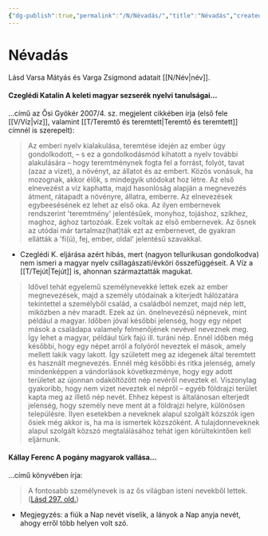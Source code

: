 ```yaml
---
{"dg-publish":true,"permalink":"/N/Névadás/","title":"Névadás","created":"2024-05-11T12:19","updated":"2025-07-03T01:14"}
---
```



# Névadás

Lásd Varsa Mátyás és Varga Zsigmond adatait [[N/Név\|név]].  

#### Czeglédi Katalin A keleti magyar sezserék nyelvi tanulságai...

...című az Ősi Gyökér 2007/4. sz. megjelent cikkében írja (első fele [[V/Víz\|víz]], valamint [[T/Teremtő és teremtett\|Teremtő és teremtett]] címnél is szerepelt):  
> Az emberi nyelv kialakulása, teremtése idején az ember úgy gondolkodott, – s ez a gondolkodásmód kihatott a nyelv további alakulására – hogy teremtménynek fogta fel a forrást, folyót, tavat (azaz a vizet), a növényt, az állatot és az embert. Közös vonásuk, ha mozognak, akkor élők, s mindegyik utódokat hoz létre. Az első elnevezést a víz kaphatta, majd hasonlóság alapján a megnevezés átment, rátapadt a növényre, állatra, emberre. Az elnevezések egybeesésének ez lehet az első oka. Az ilyen embernevek rendszerint 'teremtmény' jelentésűek, monyhoz, tojáshoz, szíkhez, maghoz, ághoz tartozóak. Ezek voltak az első embernevek. Az ősnek az utódai már tartalmaz(hat)ták ezt az embernevet, de gyakran ellátták a 'fi(ú), fej, ember, oldal' jelentésű szavakkal.  
- Czeglédi K. eljárása azért hibás, mert (nagyon tellurikusan gondolkodva) nem ismeri a magyar nyelv csillagászati/évköri összefüggéseit. A Víz a [[T/Tejút\|Tejút]] is, ahonnan származtatták magukat.

> Idővel tehát egyelemű személynevekké lettek ezek az ember megnevezések, majd a személy utódainak a kiterjedt hálózatára tekintettel a személyből család, a családból nemzet, majd nép lett, miközben a név maradt. Ezek az ún. önelnevezésű népnevek, mint például a magyar. Időben jóval későbbi jelenség, hogy egy népet mások a családapa valamely felmenőjének nevével neveznek meg. Így lehet a magyar, például türk fajú ill. turáni nép. Ennél időben még későbbi, hogy egy népet arról a folyóról neveztek el mások, amely mellett lakik vagy lakott. Így született meg az idegenek által teremtett és használt megnevezés. Ennél még későbbi és ritka jelenség, amely mindenképpen a vándorlások következménye, hogy egy adott területet az újonnan odaköltözött nép nevéről neveztek el. Viszonylag gyakoribb, hogy nem vizet neveztek el népről – egyéb földrajzi terület kapta meg az illető nép nevét. Ehhez képest is általánosan elterjedt jelenség, hogy személy neve ment át a földrajzi helyre, különösen településre. Ilyen esetekben a neveknek alapul szolgált közszók igen ősiek még akkor is, ha ma is ismertek közszóként. A tulajdonneveknek alapul szolgált közszó megtalálásához tehát igen körültekintően kell eljárnunk.  

#### Kállay Ferenc A pogány magyarok vallása...

...című könyvében írja:
> A fontosabb személynevek is az ős világban isteni nevekből lettek. ([Lásd 297. old.](zotero://open-pdf/library/items/DFI47XPY?page=297&annotation=4XTBK6CU))
- Megjegyzés: a fiúk a Nap nevét viselik, a lányok a Nap anyja nevét, ahogy erről több helyen volt szó.

  